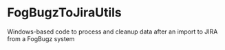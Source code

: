 FogBugzToJiraUtils
==================

Windows-based code to process and cleanup data after an import to JIRA from a FogBugz system
